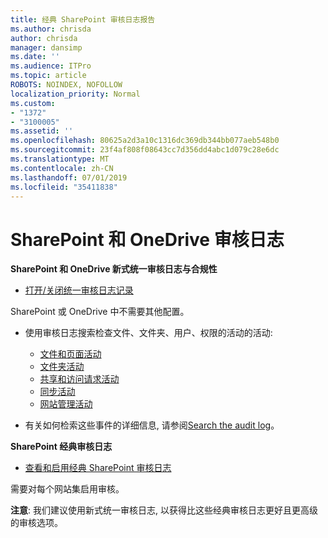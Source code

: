 ```yaml
---
title: 经典 SharePoint 审核日志报告
ms.author: chrisda
author: chrisda
manager: dansimp
ms.date: ''
ms.audience: ITPro
ms.topic: article
ROBOTS: NOINDEX, NOFOLLOW
localization_priority: Normal
ms.custom:
- "1372"
- "3100005"
ms.assetid: ''
ms.openlocfilehash: 80625a2d3a10c1316dc369db344bb077aeb548b0
ms.sourcegitcommit: 23f4af808f08643cc7d356dd4abc1d079c28e6dc
ms.translationtype: MT
ms.contentlocale: zh-CN
ms.lasthandoff: 07/01/2019
ms.locfileid: "35411838"
---
```

# <a name="sharepoint-and-onedrive-audit-logs"></a>SharePoint 和 OneDrive 审核日志

**SharePoint 和 OneDrive 新式统一审核日志与合规性**

- [打开/关闭统一审核日志记录](https://docs.microsoft.com/en-us/office365/securitycompliance/turn-audit-log-search-on-or-off) 

SharePoint 或 OneDrive 中不需要其他配置。

- 使用审核日志搜索检查文件、文件夹、用户、权限的活动的活动:

    - [文件和页面活动](https://docs.microsoft.com/en-us/office365/securitycompliance/search-the-audit-log-in-security-and-compliance)
    - [文件夹活动](https://docs.microsoft.com/en-us/office365/securitycompliance/search-the-audit-log-in-security-and-compliance#folder-activities)
    - [共享和访问请求活动](https://docs.microsoft.com/en-us/office365/securitycompliance/search-the-audit-log-in-security-and-compliance#sharing-and-access-request-activities)
    - [同步活动](https://docs.microsoft.com/en-us/office365/securitycompliance/search-the-audit-log-in-security-and-compliance#synchronization-activities)
    - [网站管理活动](https://docs.microsoft.com/en-us/office365/securitycompliance/search-the-audit-log-in-security-and-compliance#site-administration-activities)
- 有关如何检索这些事件的详细信息, 请参阅[Search the audit log](https://docs.microsoft.com/office365/securitycompliance/search-the-audit-log-in-security-and-compliance#search-the-audit-log)。

**SharePoint 经典审核日志**

- [查看和启用经典 SharePoint 审核日志](https://support.office.com/en-us/article/view-audit-log-reports-b37c5869-1b47-4a82-a30d-ea20070fe527)

需要对每个网站集启用审核。 

**注意**: 我们建议使用新式统一审核日志, 以获得比这些经典审核日志更好且更高级的审核选项。

